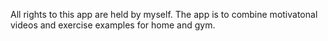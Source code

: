 All rights to this app are held by myself.
The app is to combine motivatonal videos and exercise examples for home and gym.

